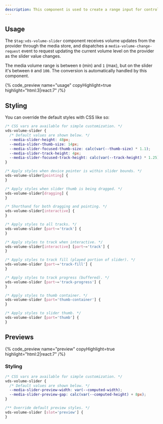 ```yaml
---
description: This component is used to create a range input for controlling the volume of media.
---
```


## Usage

The `$tag:vds-volume-slider` component receives volume updates from the provider through the media
store, and dispatches a `media-volume-change-request` event to request updating the current volume
level on the provider as the slider value changes.

The media volume range is between `0` (min) and `1` (max), but on the slider it's between `0` and
`100`. The conversion is automatically handled by this component.

{% code_preview name="usage" copyHighlight=true highlight="html:3|react:7" /%}

## Styling

You can override the default styles with CSS like so:

```css
/* CSS vars are available for simple customization. */
vds-volume-slider {
  /* Default values are shown below. */
  --media-slider-height: 48px;
  --media-slider-thumb-size: 14px;
  --media-slider-focused-thumb-size: calc(var(--thumb-size) * 1.1);
  --media-slider-track-height: 4px;
  --media-slider-focused-track-height: calc(var(--track-height) * 1.25);
}

/* Apply styles when device pointer is within slider bounds. */
vds-volume-slider[pointing] {
}

/* Apply styles when slider thumb is being dragged. */
vds-volume-slider[dragging] {
}

/* Shorthand for both dragging and pointing. */
vds-volume-slider[interactive] {
}

/* Apply styles to all tracks. */
vds-volume-slider [part~='track'] {
}

/* Apply styles to track when interactive. */
vds-volume-slider[interactive] [part~='track'] {
}

/* Apply styles to track fill (played portion of slider). */
vds-volume-slider [part~='track-fill'] {
}

/* Apply styles to track progress (buffered). */
vds-volume-slider [part~='track-progress'] {
}

/* Apply styles to thumb container. */
vds-volume-slider [part='thumb-container'] {
}

/* Apply styles to slider thumb. */
vds-volume-slider [part='thumb'] {
}
```

## Previews

{% code_preview name="preview" copyHighlight=true highlight="html:2|react:7" /%}

### Styling

```css
/* CSS vars are available for simple customization. */
vds-volume-slider {
  /* Default values are shown below. */
  --media-slider-preview-width: var(--computed-width);
  --media-slider-preview-gap: calc(var(--computed-height) + 8px);
}

/** Override default preview styles. */
vds-volume-slider [slot='preview'] {
}
```
